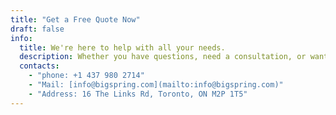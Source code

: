```yaml
---
title: "Get a Free Quote Now"
draft: false
info:
  title: We're here to help with all your needs.
  description: Whether you have questions, need a consultation, or want to schedule a service, our team is ready to assist you. Reach out to us through the form below, and we'll get back to you as soon as possible.
  contacts:
    - "phone: +1 437 980 2714"
    - "Mail: [info@bigspring.com](mailto:info@bigspring.com)"
    - "Address: 16 The Links Rd, Toronto, ON M2P 1T5"
---
```

